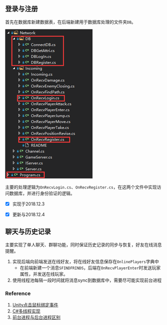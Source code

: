## 登录与注册

首先在数据库新建数据表，在后端新建用于数据库处理的文件夹`DB`。

![54408024390](./Doc/pic/dblist.png)

主要的处理逻辑为`OnRecvLogin.cs`、`OnRecvRegister.cs`，在这两个文件中实现访问数据库，并进行身份验证的逻辑。

- [x] 实现于2018.12.3


- [x] 更新与2018.12.4

## 聊天与历史记录

主要实现了单人聊天、群聊功能，同时保证历史记录的同步与恢复，好友在线消息提醒。

1. 实现后端向前端发送在线好友，将在线好友信息保存在`OnlinePlayers`字典中
   - 在前端新建一个消息`SFINDFRINDS`，后端在`OnRecvPlayerEnter`时发送玩家属性，并发送在线玩家。
2. 使用线程池每隔一段时间就将消息sync到数据库中，需要尽可能实现前台进程

### Reference

1. [Unity点击鼠标绑定事件](https://www.cnblogs.com/isayes/p/6370168.html)
2. [C#多线程实现](https://www.cnblogs.com/luxiaoxun/p/3280146.html)
3. [前台进程与后台进程区别](https://www.c-sharpcorner.com/UploadFile/ff0d0f/working-of-thread-and-foreground-background-thread-in-C-Sharp730/)

